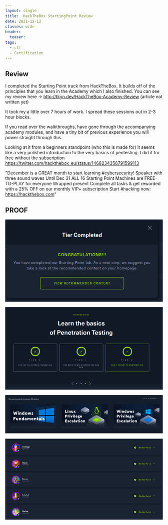 ```yaml
---
layout: single
title:  HackTheBox StartingPoint Review
date: 2021-12-12
classes: wide
header:
  teaser: 
tags:
  - ctf
  - Certification
--- 
```


## Review
I completed the Starting Point track from HackTheBox. It builds off of the principles that you learn in the Academy which I also finished. 
You can see my review here -> <http://tkyn.dev/HackTheBox-Academy-Review> (article not written yet)

It took my a little over 7 hours of work. I spread these sessions out in 2-3 hour blocks. 

If you read over the walkthroughs, have gone through the accompanying academy modules, and have a tiny bit of previous experience you will power straight through this.

Looking at it from a beginners standpoint (who this is made for) it seems like a very polished introduction to the very basics of pentesting.
I did it for free without the subscription <https://twitter.com/hackthebox_eu/status/1468234356791599113>

"December is a GREAT month to start learning #cybersecurity! 
Speaker with three sound waves Until Dec 31 ALL 16 Starting Point Machines are FREE-TO-PLAY for everyone
Wrapped present Complete all tasks & get rewarded with a 25% OFF on our monthly VIP+ subscription
Start #hacking now: https://hackthebox.com"

## PROOF

![](/assets/images/Startingpoint-Academy/startingpoint.PNG)
 
![](/assets/images/Startingpoint-Academy/startingpoint2.PNG)

![](/assets/images/Startingpoint-Academy/startingpoint3.PNG)

![](/assets/images/Startingpoint-Academy/startingpoint4.PNG)


